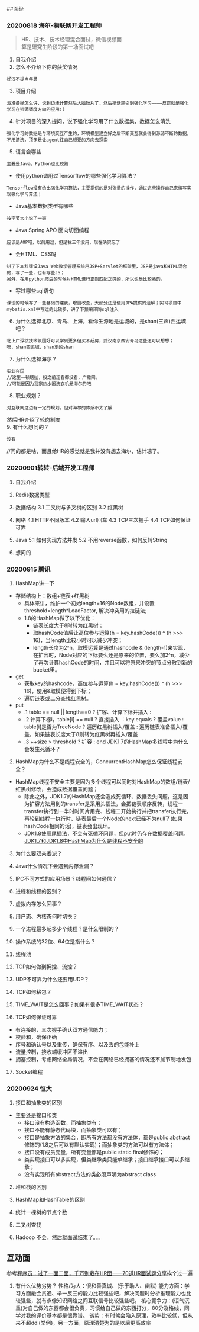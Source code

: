 ##面经

### 20200818 海尔-物联网开发工程师
> HR、技术、技术经理混合面试，微信视频面  
> 算是研究生阶段的第一场面试吧
1. 自我介绍
2. 怎么不介绍下你的获奖情况
```
好汉不提当年勇
```
3. 项目介绍
```
没准备好怎么讲，说到边缘计算然后大脑短片了，然后把话题引到强化学习————反正就是强化学习在资源调度方向的应用:(
```
4. 针对项目的深入提问，说下强化学习用了什么数据集，数据怎么清洗
```
强化学习的数据是与环境交互产生的，环境模型建立好之后不断交互就会得到源源不断的数据，不用清洗，顶多是让agent往自己想要的方向去探索
```
5. 语言会哪些
```
主要是Java，Python也比较熟
```
- 使用python调用过Tensorflow的哪些强化学习算法？
```
Tensorflow没有给出强化学习算法，主要提供的是对张量的操作，通过这些操作自己来编写实现强化学习算法；
```
- Java基本数据类型有哪些
```
按字节大小说了一遍
```
- Java Spring APO 面向切面编程
```
应该是AOP吧，以前用过，但是我三年没用，现在确实忘了
```
- 会HTML、CSS吗
```
讲了下本科课设Java Web教学管理系统用JSP+Servlet的框架里，JSP是java和HTML混合的，写了一些，也有写些JS；
另外，在用python爬虫的时候对HTML进行正则匹配之类的，所以也是比较熟的。
```
- 写过哪些sql语句
```
课设的时候写了一些基础的建表，增删改查，大部分还是使用JPA提供的注解；实习项目中mybatis.xml中写过的比较多，讲了下预编译防sql注入
```
6. 为什么选择北京、青岛、上海，看你生源地是运城的，是shan(三声)西运城吧？
```
北上广深杭技术氛围好可以学到更多但买不起房，武汉南京西安青岛这些还可以想想；
嗯，shan西运城，shan东的shan
```
7. 为什么选择海尔？
```
实业兴国
//这里一顿瞎扯，投之前连看都没看，广撒网。
//可能是因为我家热水器洗衣机是海尔的吧
```
8. 职业规划？
```
对互联网这边有一定的规划，但对海尔的体系不太了解
```
然后HR介绍了轮岗制度  
9. 有什么想问的？
```
没有
```
//问的都是啥，而且给HR的感觉就是我并没有想去海尔，估计凉了。


### 20200901转转-后端开发工程师
1. 自我介绍

2. Redis数据类型

3. 数据结构
3.1 二叉树与多叉树的区别
3.2 红黑树

4. 网络
4.1 HTTP不同版本
4.2 输入url回车
4.3 TCP三次握手
4.4 TCP如何保证可靠 

5. Java
5.1 如何实现方法并发
5.2 不用reverse函数，如何反转String

6. 想问的

### 20200915 腾讯
1. HashMap讲一下
- 存储结构上：数组+链表+红黑树
	- 具体来讲，维护一个初始length=16的Node数组，并设置 threshold=length\*LoadFactor, 解决冲突用的拉链法;
	- 1.8的HashMap做了以下优化：
		- 链表长度大于8时转为红黑树；
		- 取hashCode值后让高位参与运算(h = key.hashCode()) ^ (h >>> 16)，当length比较小时可以减少冲突；
		- length长度为2^n，取模运算是通过hashcode & (length-1)来实现，在扩容时，Node对应的下标要么还是原来的位置，要么加2^n，减少了再次计算hashCode的时间，并且可以将原来冲突的节点分散到新的bucket里。
- get
	- 获取key的hashcode，高位参与运算(h = key.hashCode()) ^ (h >>> 16)，使用&取模便得到下标；
	- 遍历链表或二分查找红黑树。
- put
	- .1 table == null || length==0 ? 扩容、计算下标并插入 : 
	- .2 计算下标i，table[i] == null ? 直接插入 ：key.equals ? 覆盖value : table[i]是否为TreeNode ? 遍历红黑树插入/覆盖 : 遍历链表准备插入/覆盖，如果链表长度大于8则转为红黑树再插入/覆盖
	- .3 ++size > threshold ? 扩容 : end
JDK1.7的HashMap多线程中为什么会发生死循环？

2. HashMap为什么不是线程安全的，ConcurrentHashMap怎么保证线程安全？
- HashMap线程不安全主要是因为多个线程可以同时对HashMap的数组/链表/红黑树修改，会造成数据覆盖问题；
	- 除此之外，JDK1.7的HashMap还会造成死循环、数据丢失问题，这是因为扩容方法用到的transfer是采用头插法，会把链表顺序反转，线程一transfer执行到一半时时间片用完、线程二开始执行并把transfer执行完，再轮到线程一执行时、链表最后一个Node的next已经不为null了(如果hashCode相同的话)，链表会出现环。
	- JDK1.8使用尾插法，不会有死循环问题，但put时仍存在数据覆盖问题。[JDK1.7和JDK1.8中HashMap为什么是线程不安全的](https://blog.csdn.net/swpu_ocean/article/details/88917958)


3. 为什么要双亲委派？

4. Java什么情况下会遇到内存泄漏？

5. IPC不同方式的应用场景？线程间如何通信？

6. 进程和线程的区别？

7. 虚拟内存怎么回事？

8. 用户态、内核态何时切换？

9. 一个进程最多起多少个线程？是什么限制的？

10. 操作系统的32位、64位是指什么？

11. 线程池

12. TCP如何做到拥控、流控？

13. UDP不可靠为什么还要用UDP？

14. TCP如何粘包？

15. TIME_WAIT是怎么回事？如果有很多TIME_WAIT状态？

16. TCP如何保证可靠
- 有连接的，三次握手确认双方通信能力；
- 校验和，确保正确
- 序号和确认号以及重传，确保有序、以及丢的包能补上
- 流量控制，接收端缓冲区不溢出
- 拥塞控制，考虑网络全局情况，不会在网络已经拥塞的情况还不加节制地发包

17. Socket编程

### 20200924 恒大
1. 接口和抽象类的区别
- 主要还是接口和类
	- 接口没有构造函数，而抽象类有；
	- 接口不能有静态代码块，而抽象类可以有；
	- 接口是抽象方法的集合，即所有方法都没有方法体，都是public abstract修饰的(1.8之后可以有默认实现)；而抽象类的方法可以有方法体；
	- 接口没有成员变量，所有变量都是public static final修饰的；
	- 类实现接口可以多实现，但类继承类只能单继承；接口继承接口可以多继承；
	- 没有实现所有abstract方法的类必须声明为abstract class

2. 堆和栈的区别

3. HashMap和HashTable的区别

4. 统计一棵树的节点个数

5. 二叉树查找

6. Hadoop
不会，然后就面试结束了。。。

## 互动面
参考[程序员：过了一面二面，千万别栽在HR面——70道HR面试题分享](https://zhuanlan.zhihu.com/p/87908851)挨个过一遍
1. 有什么优势劣势？
性格/为人：很和善真诚、(乐于助人、幽默)
能力方面：学习方面融会贯通、举一反三的能力比较强些吧，解决问题时分析推理能力也比较强些，就有点像知识网络之间互联信号比较强些吧。
核心竞争力：(语气沉重)对自己做的东西都会很负责，习惯给自己做的东西打分，80分及格线，同学对我的评价基本都是很靠谱。
劣势：有时候会陷入原理，效率比较低，但从来不超ddl(举例)，另一方面，原理清楚为的是以后更高效率